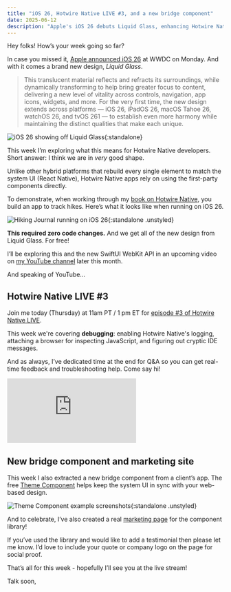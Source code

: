 ```yaml
---
title: "iOS 26, Hotwire Native LIVE #3, and a new bridge component"
date: 2025-06-12
description: "Apple's iOS 26 debuts Liquid Glass, enhancing Hotwire Native apps with no code changes required!"
---
```


Hey folks! How’s your week going so far?

In case you missed it, [Apple announced iOS 26](https://www.apple.com/newsroom/2025/06/apple-elevates-the-iphone-experience-with-ios-26/) at WWDC on Monday. And with it comes a brand new design, *Liquid Glass*.

> This translucent material reflects and refracts its surroundings, while dynamically transforming to help bring greater focus to content, delivering a new level of vitality across controls, navigation, app icons, widgets, and more. For the very first time, the new design extends across platforms — iOS 26, iPadOS 26, macOS Tahoe 26, watchOS 26, and tvOS 261 — to establish even more harmony while maintaining the distinct qualities that make each unique.

![iOS 26 showing off Liquid Glass](https://assets.buttondown.email/images/40e19934-9501-4c9e-9e04-bc7be4cc00d1.png?w=960&fit=max){:standalone}

This week I’m exploring what this means for Hotwire Native developers. Short answer: I think we are in *very* good shape.

Unlike other hybrid platforms that rebuild every single element to match the system UI (React Native), Hotwire Native apps rely on using the first-party components directly.

To demonstrate, when working through my [book on Hotwire Native](https://pragprog.com/titles/jmnative/hotwire-native-for-rails-developers/), you build an app to track hikes. Here’s what it looks like when running on iOS 26.

![Hiking Journal running on iOS 26](https://assets.buttondown.email/images/17ec55d6-41b8-45bb-8d2d-87b28b15e94b.png?w=960&fit=max){:standalone .unstyled}

**This required zero code changes.** And we get all of the new design from Liquid Glass. For free!

I’ll be exploring this and the new SwiftUI WebKit API in an upcoming video on [my YouTube channel](https://www.youtube.com/@joemasilotti) later this month.

And speaking of YouTube…

## Hotwire Native LIVE #3

Join me today (Thursday) at 11am PT / 1 pm ET for [episode #3 of Hotwire Native LIVE](https://youtube.com/live/xHbYIsfbYzY).

This week we're covering **debugging**: enabling Hotwire Native's logging, attaching a browser for inspecting JavaScript, and figuring out cryptic IDE messages.

And as always, I’ve dedicated time at the end for Q&A so you can get real-time feedback and troubleshooting help. Come say hi!

<iframe class="w-full aspect-video" src="https://www.youtube-nocookie.com/embed/xHbYIsfbYzY?si=fgFkBmmgJMUhlbpM" title="YouTube video player" frameborder="0" allow="accelerometer; autoplay; clipboard-write; encrypted-media; gyroscope; picture-in-picture; web-share" referrerpolicy="strict-origin-when-cross-origin" allowfullscreen></iframe>

## New bridge component and marketing site

This week I also extracted a new bridge component from a client’s app. The free [Theme Component](https://github.com/joemasilotti/bridge-components/tree/main/components/theme) helps keep the system UI in sync with your web-based design.

![Theme Component example screenshots](https://assets.buttondown.email/images/2e73b082-fc5c-443a-8d58-aa69a36c83a7.png?w=960&fit=max){:standalone .unstyled}

And to celebrate, I’ve also created a real [marketing page](https://masilotti.com/bridge-components/) for the component library!

If you’ve used the library and would like to add a testimonial then please let me know. I’d love to include your quote or company logo on the page for social proof.

That’s all for this week - hopefully I’ll see you at the live stream!

Talk soon,
